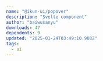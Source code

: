 ```yaml
---
name: "@ikun-ui/popover"
description: "Svelte component"
author: "baiwusanyu"
downloads: 47
dependents: 9
updated: "2025-01-24T03:49:10.903Z"
tags: 
  - ui
---
```

